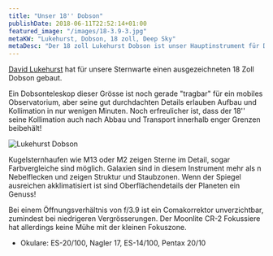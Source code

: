 ```yaml
---
title: "Unser 18'' Dobson"
publishDate: 2018-06-11T22:52:14+01:00
featured_image: "/images/18-3.9-3.jpg"
metaKW: "Lukehurst, Dobson, 18 zoll, Deep Sky"
metaDesc: "Der 18 zoll Lukehurst Dobson ist unser Hauptinstrument für Deep Sky Beobachtungen"
---
```

[David Lukehurst](http://www.dobsonians.co.uk/) hat für unsere Sternwarte einen ausgezeichneten 18 Zoll Dobson gebaut.

Ein Dobsonteleskop dieser Grösse ist noch gerade "tragbar" für ein mobiles Observatorium, aber seine gut durchdachten Details
erlauben Aufbau und Kollimation in nur wenigen Minuten. Noch erfreulicher ist, dass der 18'' seine Kollimation auch nach Abbau und Transport
innerhalb enger Grenzen beibehält!

<!--more-->
![Lukehurst Dobson](../../../images/18-3.9-1.jpg)

Kugelsternhaufen wie M13 oder M2 zeigen Sterne im Detail, sogar Farbvergleiche sind möglich. Galaxien sind in diesem Instrument mehr als n Nebelflecken und zeigen Struktur und Staubzonen.
Wenn der Spiegel ausreichen akklimatisiert ist sind Oberflächendetails der Planeten ein Genuss!

Bei einem Öffnungsverhältnis von f/3.9 ist ein Comakorrektor unverzichtbar, zumindest bei niedrigeren Vergrösserungen. Der Moonlite CR-2 Fokussiere hat allerdings keine Mühe
mit der kleinen Fokuszone.

- Okulare: ES-20/100, Nagler 17, ES-14/100, Pentax 20/10
